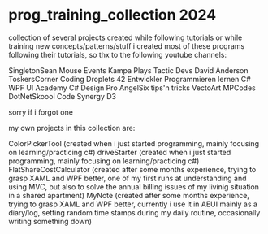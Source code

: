 # prog_training_collection 2024

collection of several projects created while following tutorials or while training new concepts/patterns/stuff
i created most of these programs following their tutorials, so thx to the following youtube channels:

SingletonSean
Mouse Events
Kampa Plays
Tactic Devs
David Anderson
ToskersCorner
Coding Droplets
42 Entwickler
Programmieren lernen
C# WPF UI Academy
C# Design Pro
AngelSix
tips'n tricks
VectoArt
MPCodes
DotNetSkoool
Code Synergy
D3

sorry if i forgot one


my own projects in this collection are:

ColorPickerTool (created when i just started programming, mainly focusing on learning/practicing c#)
driveStarter (created when i just started programming, mainly focusing on learning/practicing c#)
FlatShareCostCalculator (created after some months experience, trying to grasp XAML and WPF better, 
						one of my first runs at understanding and using MVC, but also to solve the
						annual billing issues of my livinig situation in a shared apartment)
MyNote (created after some months experience, trying to grasp XAML and WPF better, currently i use it in AEUI
		mainly as a diary/log, setting random time stamps during my daily routine, occasionally writing something down)